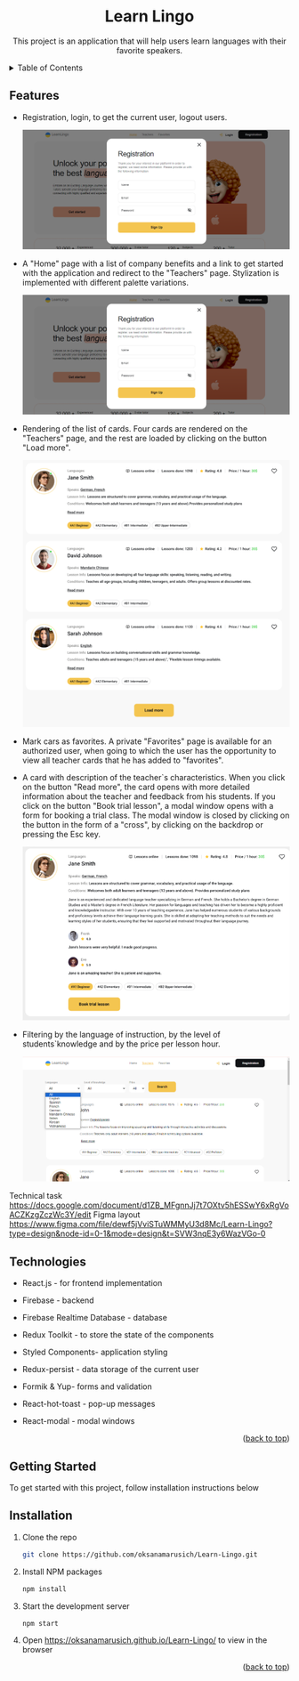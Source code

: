 <a name="readme-top"></a>

  <h1 align="center">Learn Lingo</h1>

  <p align="center">
    This project is an application  that will help users learn languages with their favorite speakers.</p>

<!-- TABLE OF CONTENTS -->
<details>
  <summary>Table of Contents</summary>
  <ul>
    <li><a href="#features">Features</a></li>
    <li><a href="#technologies">Technologies</a></li>
    <li><a href="#getting-started">Getting Started</a></li>
    <li><a href="#installation">Installation</a></li>
                                                        
  </ul>
  </details>

<!-- ABOUT THE PROJECT -->

## Features

<ul>
  <li>
    <p>Registration, login, to get the current user, logout users.</p>

![Image product](./src/assets/img/registration.png)

  </li>
  <li>
  <p>A "Home" page with a list of company benefits and a link to get started with the application and redirect to the "Teachers" page. Stylization is implemented with different palette variations.</p>

![Image product](./src/assets/img/registration.png)

  </li>
  <li>
  <p>Rendering of the list of cards. Four cards are rendered on the  "Teachers" page, and the rest are loaded by clicking on the button "Load more".</p>
  
![Image product](./src/assets/img/listCards.png)
  </li>
  <li>
    <p>Mark cars as favorites. A private "Favorites" page is available for an authorized user, when going to which the user has the opportunity to view all teacher cards that he has added to "favorites".</p>
  </li>
  <li>
    <p>A card with description of the teacher`s characteristics. When you click on the button "Read more", the card opens with more detailed information about the teacher and feedback from his students. If you click on the button "Book trial lesson", a modal window opens with a form for booking a trial class. The modal window is closed by clicking on the button in the form of a "cross", by clicking on the backdrop or pressing the Esc key. </p>

![Image product](./src/assets/img/card.png)

  </li>
  <li><p>Filtering by the language of instruction, by the level of students`knowledge and by the price per lesson hour.</p>
  
![Image product](./src/assets/img/filtering.png)
  </li>
</ul>

Technical task
https://docs.google.com/document/d1ZB_MFgnnJj7t7OXtv5hESSwY6xRgVoACZKzgZczWc3Y/edit
Figma layout
https://www.figma.com/file/dewf5jVviSTuWMMyU3d8Mc/Learn-Lingo?type=design&node-id=0-1&mode=design&t=SVW3nqE3y6WazVGo-0

## Technologies

<ul>
  <li><p>React.js - for frontend implementation</p></li>
  <li><p>Firebase - backend</p></li>
  <li><p>Firebase Realtime Database - database</p></li>
  <li><p>Redux Toolkit - to store the state of the components</p></li>
  <li><p>Styled Components- application styling</p></li>
  <li><p>Redux-persist - data storage of the current user</p></li>
  <li><p>Formik & Yup- forms and validation</p></li>
  <li><p>React-hot-toast - pop-up messages</p></li>
  <li><p>React-modal - modal windows</p></li>
</ul>

<p align="right">(<a href="#readme-top">back to top</a>)</p>

<!-- GETTING STARTED -->

## Getting Started

To get started with this project, follow installation instructions below

## Installation

1. Clone the repo
   ```sh
   git clone https://github.com/oksanamarusich/Learn-Lingo.git
   ```
2. Install NPM packages
   ```sh
   npm install
   ```
3. Start the development server
   ```sh
   npm start
   ```
4. Open https://oksanamarusich.github.io/Learn-Lingo/ to view in the browser

<p align="right">(<a href="#readme-top">back to top</a>)</p>
